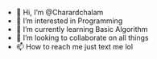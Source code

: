 - 👋 Hi, I’m @Charardchalam
- 👀 I’m interested in Programming
- 🌱 I’m currently learning Basic Algorithm
- 💞️ I’m looking to collaborate on all things
- 📫 How to reach me just text me lol

<!---
Kenzoirv/Kenzoirv is a ✨ special ✨ repository because its `README.md` (this file) appears on your GitHub profile.
You can click the Preview link to take a look at your changes.
--->
